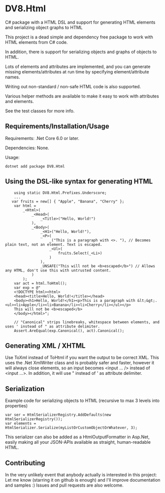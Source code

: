 DV8.Html
========

C# package with a HTML DSL and support for generating HTML elements 
and serializing object graphs to HTML

This project is a dead simple and dependency free package to work 
with HTML elements from C# code. 

In addition, there is support for serializing objects and graphs of 
objects to HTML. 

Lots of elements and attributes are implemented, and you can generate 
missing elements/attributes at 
run time by specifying element/attribute names.  

Writing out non-standard / non-safe HTML code is also supported.

Various helper methods are available to make it easy to work with 
attributes and elements.

See the test classes for more info. 

Requirements/Installation/Usage
------------------

Requirements: .Net Core 6.0 or later. 

Dependencies: None.  

Usage: 

    dotnet add package DV8.Html


Using the DSL-like syntax for generating HTML
----------------------------------------------------

        using static DV8.Html.Prefixes.Underscore;
        ...
       var fruits = new[] { "Apple", "Banana", "Cherry" };
        var html =
            _<Html>(
                _<Head>(
                    _<Title>("Hello, World!")
                ),
                _<Body>(
                    _<H1>("Hello, World!"),
                    _<P>(
                        _("This is a paragraph with <>. "), // Becomes plain text, not an element. Text is escaped. 
                        _<Ul>(
                            fruits.Select(_<Li>)
                        )
                    ),
                    _UNSAFE("This will not be <b>escaped</b>") // Allows any HTML, don't use this with untrusted content. 
                )
            );
        var act = html.ToHtml();
        var exp = @"
        <!DOCTYPE html><html>
        <head><title>Hello, World!</title></head>
        <body><h1>Hello, World!</h1><p>This is a paragraph with &lt;&gt;. <ul><li>Apple</li><li>Banana</li><li>Cherry</li></ul></p>
        This will not be <b>escaped</b>
        </body></html>";

        // "Canonical" strips linebreaks, whitespace between elements, and uses ' instead of " as attribute delimiter.
        Assert.AreEqual(exp.Canonical(), act).Canonical();


Generating XML / XHTML
----------------------

Use ToXml instead of ToHtml if you want the output to be 
correct XML. This uses the .Net XmlWriter class and is 
probably safer and faster, however it will always close elements, 
so an input becomes <input ... /> instead of <input ...>. 
In addition, it will use " instead of ' as attribute delimiter.


Serialization
-------------

Example code for serializing objects to HTML (recursive to max 3 levels into properties)

    var ser = HtmlSerializerRegistry.AddDefaults(new HtmlSerializerRegistry()); 
    var elements = HtmlSerializer.Serialize(myListOrCustomObjectOrWhatever, 3);


This serializer can also be added as a HtmlOutputFormatter in Asp.Net, easily making all your JSON-APIs available 
as straight, human-readable HTML. 

Contributing
------------

In the very unlikely event that anybody actually is interested in this project: 
Let me know (starring it on github is enough) and I'll improve documentation and samples :)
Issues and pull requests are also welcome.
